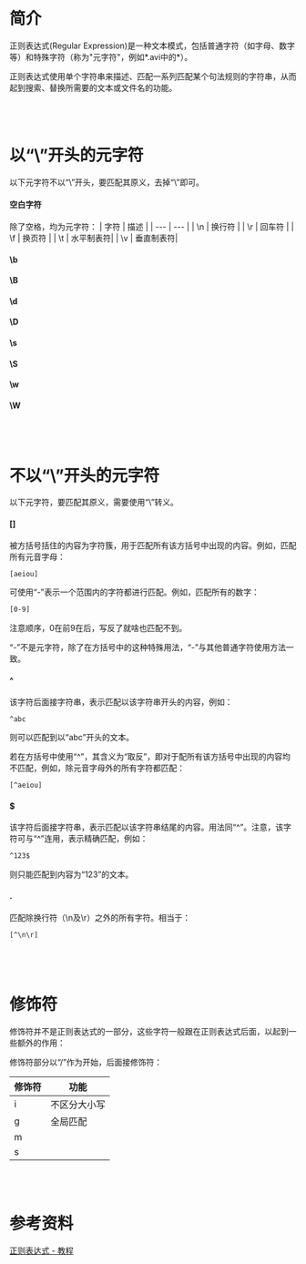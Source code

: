 # 简介

正则表达式(Regular Expression)是一种文本模式，包括普通字符（如字母、数字等）和特殊字符（称为"元字符"，例如*.avi中的*）。

正则表达式使用单个字符串来描述、匹配一系列匹配某个句法规则的字符串，从而起到搜索、替换所需要的文本或文件名的功能。

<br/><br/>

# 以“\”开头的元字符
以下元字符不以“\”开头，要匹配其原义，去掉“\”即可。
#### 空白字符
除了空格，均为元字符：
| 字符 | 描述 |
| --- | --- |
| \n  | 换行符 |
| \r  | 回车符 |
| \f  | 换页符 |
| \t  | 水平制表符|
| \v  | 垂直制表符|

#### \b

#### \B

#### \d

#### \D

#### \s

#### \S

#### \w

#### \W

#### 
<br/><br/>

# 不以“\”开头的元字符
以下元字符，要匹配其原义，需要使用“\”转义。

#### []
被方括号括住的内容为字符簇，用于匹配所有该方括号中出现的内容。例如，匹配所有元音字母：
```bash
[aeiou]
```
可使用“-”表示一个范围内的字符都进行匹配。例如，匹配所有的数字：
```bash
[0-9]
```
注意顺序，0在前9在后，写反了就啥也匹配不到。

“-”不是元字符，除了在方括号中的这种特殊用法，“-”与其他普通字符使用方法一致。

#### ^
该字符后面接字符串，表示匹配以该字符串开头的内容，例如：
```bash
^abc
```
则可以匹配到以“abc”开头的文本。

若在方括号中使用“^”，其含义为“取反”，即对于配所有该方括号中出现的内容均不匹配，例如，除元音字母外的所有字符都匹配：
```bash
[^aeiou]
```

#### $
该字符后面接字符串，表示匹配以该字符串结尾的内容。用法同“\^”。注意，该字符可与“\^”连用，表示精确匹配，例如：
```bash
^123$
```
则只能匹配到内容为“123”的文本。

#### .
	
匹配除换行符（\n及\r）之外的所有字符。相当于：
```bash
[^\n\r]
```

#### 
<br/><br/>


# 修饰符
修饰符并不是正则表达式的一部分，这些字符一般跟在正则表达式后面，以起到一些额外的作用：

修饰符部分以“/”作为开始，后面接修饰符：

| 修饰符 | 功能 | 
| ----- | ---- |
|  i    |  不区分大小写 |
|  g    | 全局匹配 | 
|  m    | |
|  s    | |
<br/><br/>


# 参考资料

[正则表达式 - 教程](https://www.runoob.com/regexp/regexp-tutorial.html)